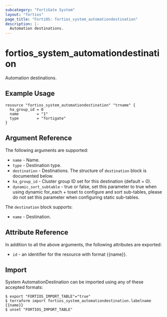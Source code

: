 ```yaml
---
subcategory: "FortiGate System"
layout: "fortios"
page_title: "FortiOS: fortios_system_automationdestination"
description: |-
  Automation destinations.
---
```


# fortios_system_automationdestination
Automation destinations.

## Example Usage

```hcl
resource "fortios_system_automationdestination" "trname" {
  ha_group_id = 0
  name        = "1"
  type        = "fortigate"
}
```

## Argument Reference


The following arguments are supported:

* `name` - Name.
* `type` - Destination type.
* `destination` - Destinations. The structure of `destination` block is documented below.
* `ha_group_id` - Cluster group ID set for this destination (default = 0).
* `dynamic_sort_subtable` - true or false, set this parameter to true when using dynamic for_each + toset to configure and sort sub-tables, please do not set this parameter when configuring static sub-tables.

The `destination` block supports:

* `name` - Destination.


## Attribute Reference

In addition to all the above arguments, the following attributes are exported:
* `id` - an identifier for the resource with format {{name}}.

## Import

System AutomationDestination can be imported using any of these accepted formats:
```
$ export "FORTIOS_IMPORT_TABLE"="true"
$ terraform import fortios_system_automationdestination.labelname {{name}}
$ unset "FORTIOS_IMPORT_TABLE"
```
